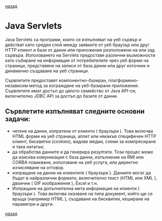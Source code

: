 [назад](/../..)

# Java Servlets

Java Servlets са програми, които се изпълняват на уеб сървър и действат като среден слой между заявките от уеб браузър или друг HTTP клиент и бази от данни или приложения разположени на или зад сървъра. Използването на Servlets предоставя различни възможности като събиране на информация от потребителите чрез уеб форми на страници, представяне на записи от база данни или друг източник и динамично създаване на уеб страници.

Сървлетите предоставят компонентно-базиран, платформено-независим метод за изграждане на уеб-базирани приложения. Сървлетите имат достъп до цялото семейство от Java API-си, включително JDBC API за достъп до базите от данни. 

## Сървлетите изпълняват следните основни задачи:

- четене на данни, изпратени от клиенти ( браузъри ). Това включва HTML форми на уеб страница, аплет или някакъв специфичен HTTP клиент, бисквитки (cookies), видове медии, схеми за компресиране и така нататък;
- да обработва данните и да генерира резултати. Този процес може да изисква комуникация с база данни, изпълнение на RMI или CORBA повикване, използване на уеб услуга, или директно изчисляване на отговор. 
- изпращане на данни на клиентите ( браузъри ). Данните могат да бъдат в найразлични формати, включително текст (HTML или XML ), двоични ( GIF изображения ),
Excel и т.н.
- Изпращане на допълнителна мета информация на клиенти ( браузъри ). Това включва оказване на типа документ, който ще се връща (например HTML ), създаване на бисквитки, кеширане на параметри и други.

[назад](/../..)
